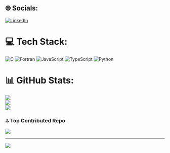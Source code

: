 

<!--
**NikosBaxevanis/NikosBaxevanis** is a ✨ _special_ ✨ repository because its `README.md` (this file) appears on your GitHub profile.

Here are some ideas to get you started:

- 🔭 I’m currently working on ...
- 🌱 I’m currently learning ...
- 👯 I’m looking to collaborate on ...
- 🤔 I’m looking for help with ...
- 💬 Ask me about ...
- 📫 How to reach me: ...
- 😄 Pronouns: ...
- ⚡ Fun fact: ...
-->



## 🌐 Socials:
[![LinkedIn](https://img.shields.io/badge/LinkedIn-%230077B5.svg?logo=linkedin&logoColor=white)](https://linkedin.com/in/www.linkedin.com/in/nikolaos-baxevanis-a9b878236) 

# 💻 Tech Stack:
![C](https://img.shields.io/badge/c-%2300599C.svg?style=for-the-badge&logo=c&logoColor=white) ![Fortran](https://img.shields.io/badge/Fortran-%23734F96.svg?style=for-the-badge&logo=fortran&logoColor=white) ![JavaScript](https://img.shields.io/badge/javascript-%23323330.svg?style=for-the-badge&logo=javascript&logoColor=%23F7DF1E) ![TypeScript](https://img.shields.io/badge/typescript-%23007ACC.svg?style=for-the-badge&logo=typescript&logoColor=white) ![Python](https://img.shields.io/badge/python-3670A0?style=for-the-badge&logo=python&logoColor=ffdd54)
# 📊 GitHub Stats:
![](https://github-readme-stats.vercel.app/api?username=NikosBaxevanis&theme=dark&hide_border=false&include_all_commits=false&count_private=false)<br/>
![](https://github-readme-streak-stats.herokuapp.com/?user=NikosBaxevanis&theme=dark&hide_border=false)<br/>
![](https://github-readme-stats.vercel.app/api/top-langs/?username=NikosBaxevanis&theme=dark&hide_border=false&include_all_commits=false&count_private=false&layout=compact)

### 🔝 Top Contributed Repo
![](https://github-contributor-stats.vercel.app/api?username=NikosBaxevanis&limit=5&theme=dark&combine_all_yearly_contributions=true)

---
[![](https://visitcount.itsvg.in/api?id=NikosBaxevanis&icon=0&color=3)](https://visitcount.itsvg.in)

<!-- Proudly created with GPRM ( https://gprm.itsvg.in ) -->
